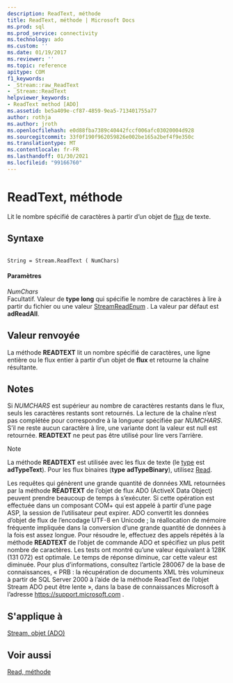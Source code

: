 ```yaml
---
description: ReadText, méthode
title: ReadText, méthode | Microsoft Docs
ms.prod: sql
ms.prod_service: connectivity
ms.technology: ado
ms.custom: ''
ms.date: 01/19/2017
ms.reviewer: ''
ms.topic: reference
apitype: COM
f1_keywords:
- _Stream::raw_ReadText
- _Stream::ReadText
helpviewer_keywords:
- ReadText method [ADO]
ms.assetid: be5a409e-cf87-4859-9ea5-713401755a77
author: rothja
ms.author: jroth
ms.openlocfilehash: e0d88fba7389c40442fccf006afc03020004d928
ms.sourcegitcommit: 33f0f190f962059826e002be165a2bef4f9e350c
ms.translationtype: MT
ms.contentlocale: fr-FR
ms.lasthandoff: 01/30/2021
ms.locfileid: "99166760"
---
```

# <a name="readtext-method"></a>ReadText, méthode
Lit le nombre spécifié de caractères à partir d’un objet de [flux](./stream-object-ado.md) de texte.  
  
## <a name="syntax"></a>Syntaxe  
  
```  
  
String = Stream.ReadText ( NumChars)  
```  
  
#### <a name="parameters"></a>Paramètres  
 *NumChars*  
 Facultatif. Valeur de **type long** qui spécifie le nombre de caractères à lire à partir du fichier ou une valeur [StreamReadEnum](./streamreadenum.md) . La valeur par défaut est **adReadAll**.  
  
## <a name="return-value"></a>Valeur renvoyée  
 La méthode **READTEXT** lit un nombre spécifié de caractères, une ligne entière ou le flux entier à partir d’un objet de **flux** et retourne la chaîne résultante.  
  
## <a name="remarks"></a>Notes  
 Si *NUMCHARS* est supérieur au nombre de caractères restants dans le flux, seuls les caractères restants sont retournés. La lecture de la chaîne n’est pas complétée pour correspondre à la longueur spécifiée par *NUMCHARS*. S’il ne reste aucun caractère à lire, une variante dont la valeur est null est retournée. **READTEXT** ne peut pas être utilisé pour lire vers l’arrière.  
  
> [!NOTE]
>  La méthode **READTEXT** est utilisée avec les flux de texte (le [type](./type-property-ado-stream.md) est **adTypeText**). Pour les flux binaires (**type** **adTypeBinary**), utilisez [Read](./read-method.md).  
  
 Les requêtes qui génèrent une grande quantité de données XML retournées par la méthode **READTEXT** de l’objet de flux ADO (ActiveX Data Object) peuvent prendre beaucoup de temps à s’exécuter. Si cette opération est effectuée dans un composant COM+ qui est appelé à partir d’une page ASP, la session de l’utilisateur peut expirer. ADO convertit les données d’objet de flux de l’encodage UTF-8 en Unicode ; la réallocation de mémoire fréquente impliquée dans la conversion d’une grande quantité de données à la fois est assez longue. Pour résoudre le, effectuez des appels répétés à la méthode **READTEXT** de l’objet de commande ADO et spécifiez un plus petit nombre de caractères. Les tests ont montré qu’une valeur équivalant à 128K (131 072) est optimale. Le temps de réponse diminue, car cette valeur est diminuée. Pour plus d’informations, consultez l’article 280067 de la base de connaissances, « PRB : la récupération de documents XML très volumineux à partir de SQL Server 2000 à l’aide de la méthode ReadText de l’objet Stream ADO peut être lente », dans la base de connaissances Microsoft à l’adresse https://support.microsoft.com .  
  
## <a name="applies-to"></a>S'applique à  
 [Stream, objet (ADO)](./stream-object-ado.md)  
  
## <a name="see-also"></a>Voir aussi  
 [Read, méthode](./read-method.md)
